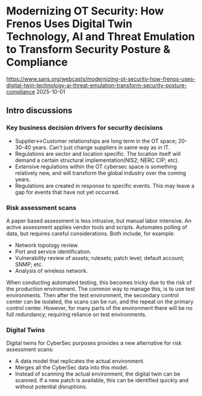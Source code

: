 # Modernizing OT Security: How Frenos Uses Digital Twin Technology, AI and Threat Emulation to Transform Security Posture & Compliance
https://www.sans.org/webcasts/modernizing-ot-security-how-frenos-uses-digital-twin-technology-ai-threat-emulation-transform-security-posture-compliance
2025-10-01

## Intro discussions

### Key business decision drivers for security decisions
- Supplier<->Customer relationships are long term in the OT space; 20-30-40 years. Can't just change suppliers in same way as in IT.
- Regulations are sector and location specific. The location itself will demand a certain structural implementation(NIS2; NERC CIP; etc).
- Extensive regulations within the OT cybersec space is something relatively new, and will transform the global industry over the coming years.
- Regulations are created in response to specific events. This may leave a gap for events that have not yet occurred.

### Risk assessment scans
A paper based assessment is less intrusive, but manual labor intensive.
An active assessment applies vendor tools and scripts. Automates polling of data, but requires careful considerations.
Both include, for example:
- Network topology review.
- Port and service identification.
- Vulnerability review of assets; rulesets; patch level; default account; SNMP; etc.
- Analysis of wireless network.

When conducting automated testing, this becomes tricky due to the risk of the production environment. The common way to manage this, is to use test environments. Then after the test environment, the secondary control center can be isolated, the scans can be run, and the repeat on the primary control center. However, for many parts of the environment there will be no full redundancy; requiring reliance on test environments.  

### Digital Twins
  
Digital twins for CyberSec purposes provides a new alternative for risk assessment scans:
- A data model that replicates the actual environment.
- Merges all the CyberSec data into this model.
- Instead of scanning the actual environment, the digital twin can be scanned. If a new patch is available, this can be identified quickly and without potential disruptions.

